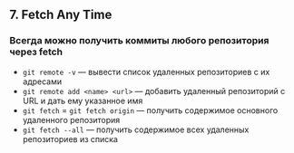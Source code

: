 ## 7. Fetch Any Time
### Всегда можно получить коммиты любого репозитория через fetch
- `git remote -v` — вывести список удаленных репозиториев с их адресами
- `git remote add <name> <url>` — добавить удаленный репозиторий с URL и дать ему указанное имя
- `git fetch` = `git fetch origin` — получить содержимое основного удаленного репозитория
- `git fetch --all` — получить содержимое всех удаленных репозиториев из списка

